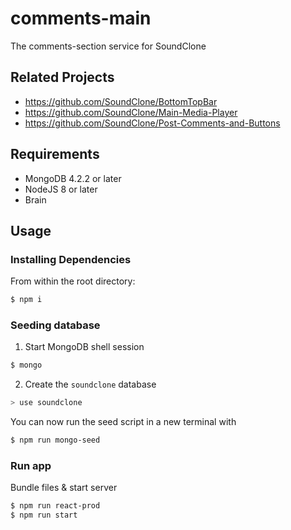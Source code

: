 # comments-main

The comments-section service for SoundClone

## Related Projects

  - https://github.com/SoundClone/BottomTopBar
  - https://github.com/SoundClone/Main-Media-Player
  - https://github.com/SoundClone/Post-Comments-and-Buttons

## Requirements

- MongoDB 4.2.2 or later
- NodeJS 8 or later
- Brain

## Usage

### Installing Dependencies

From within the root directory:

```sh
$ npm i
```

### Seeding database

1. Start MongoDB shell session

```sh
$ mongo
```
2. Create the ```soundclone``` database

```sh
> use soundclone
```

You can now run the seed script in a new terminal with

```sh
$ npm run mongo-seed
```

### Run app

Bundle files & start server

```sh
$ npm run react-prod
$ npm run start
```